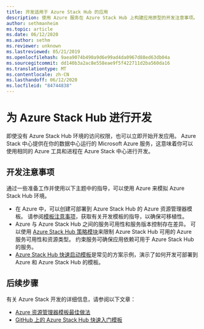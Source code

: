 ```yaml
---
title: 开发适用于 Azure Stack Hub 的应用
description: 使用 Azure 服务在 Azure Stack Hub 上构建应用原型的开发注意事项。
author: sethmanheim
ms.topic: article
ms.date: 06/12/2020
ms.author: sethm
ms.reviewer: unknown
ms.lastreviewed: 05/21/2019
ms.openlocfilehash: 9aea9074b490a9d6e99ad4da0967d88ed63db04a
ms.sourcegitcommit: dd140b3a2ac8e558eae9f5f422711d2ba560da16
ms.translationtype: MT
ms.contentlocale: zh-CN
ms.lasthandoff: 06/12/2020
ms.locfileid: "84744838"
---
```

# <a name="develop-for-azure-stack-hub"></a>为 Azure Stack Hub 进行开发

即使没有 Azure Stack Hub 环境的访问权限，也可以立即开始开发应用。 Azure Stack 中心提供在你的数据中心运行的 Microsoft Azure 服务，这意味着你可以使用相同的 Azure 工具和进程在 Azure Stack 中心进行开发。

## <a name="development-considerations"></a>开发注意事项

通过一些准备工作并使用以下主题中的指导，可以使用 Azure 来模拟 Azure Stack Hub 环境。

* 在 Azure 中，可以创建可部署到 Azure Stack Hub 的 Azure 资源管理器模板。 请参阅[模板注意事项](azure-stack-develop-templates.md)，获取有关开发模板的指导，以确保可移植性。
* Azure 与 Azure Stack Hub 之间的服务可用性和服务版本控制存在差异。 可以使用 [Azure Stack Hub 策略模块](azure-stack-policy-module.md)来限制 Azure Stack Hub 可用的 Azure 服务可用性和资源类型。 约束服务可确保应用依赖可用于 Azure Stack Hub 的服务。
* [Azure Stack Hub 快速启动模板](https://github.com/Azure/AzureStack-QuickStart-Templates)是常见的方案示例，演示了如何开发可部署到 Azure 和 Azure Stack Hub 的模板。

## <a name="next-steps"></a>后续步骤

有关 Azure Stack 开发的详细信息，请参阅以下文章：

* [Azure 资源管理器模板最佳做法](azure-stack-develop-templates.md)
* [GitHub 上的 Azure Stack Hub 快速入门模板](https://github.com/Azure/AzureStack-QuickStart-Templates)
